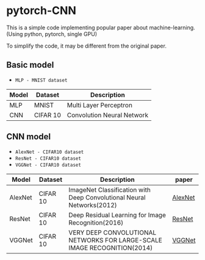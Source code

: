 # pytorch-CNN

This is a simple code implementing popular paper about machine-learning.
(Using python, pytorch, single GPU)

To simplify the code, it may be different from the original paper.

## Basic model

- ```MLP - MNIST dataset```

|Model|Dataset|Description|
|------|---|---|
|MLP|MNIST|Multi Layer Perceptron|
|CNN|CIFAR 10|Convolution Neural Network|



## CNN model

- ```AlexNet - CIFAR10 dataset```
- ```ResNet - CIFAR10 dataset```  
- ```VGGNet - CIFAR10 dataset```


|Model|Dataset|Description|paper|
|------|---|-----------|---|
|AlexNet|CIFAR 10|ImageNet Classification with Deep Convolutional Neural Networks(2012)| [AlexNet](https://proceedings.neurips.cc/paper/2012/file/c399862d3b9d6b76c8436e924a68c45b-Paper.pdf)|
|ResNet|CIFAR 10|Deep Residual Learning for Image Recognition(2016) | [ResNet](https://arxiv.org/pdf/1512.03385.pdf)|
|VGGNet|CIFAR 10|VERY DEEP CONVOLUTIONAL NETWORKS FOR LARGE-SCALE IMAGE RECOGNITION(2014)|[VGGNet](https://arxiv.org/pdf/1409.1556.pdf)|  








